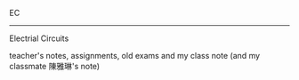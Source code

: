 EC
***

Electrial Circuits

teacher's notes, assignments, old exams and my class note (and my classmate 陳雅琳's note)
